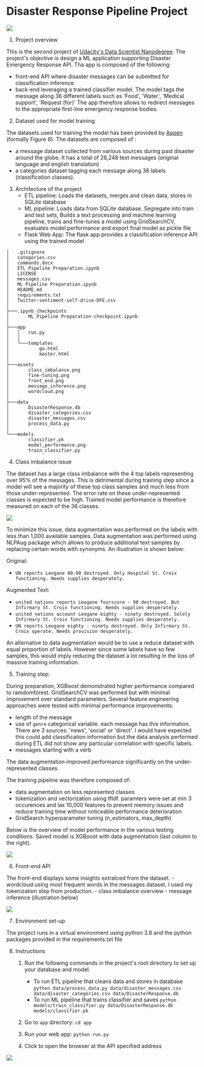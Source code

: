 # Disaster Response Pipeline Project

![](./assets/wordcloud.png)

1. Project overview

This is the second project of [Udacity's Data Scientist Nanodegree](https://www.udacity.com/course/data-scientist-nanodegree--nd025).
The project's objective is design a ML application supporting Disaster Emergency Response API. Tha app is composed of the following:
- front-end API where disaster messages can be submitted for classification inference
- back-end leveraging a trained classifier model. The model tags the message along 36 different labels such as 'Food', 'Water', 'Medical support', 'Request (for)'
The app therefore allows to redirect messages to the appropriate first-line emergency response bodies.

2. Dataset used for model training

The datasets used for training the model has been provided by [Appen](https://www.figure-eight.com/) (formally Figure 8). The datasets are composed of :
- a message dataset collected from various sources during past disaster around the globe. It has a total of 26,248 text messages (original language and english translation)
- a categories dataset tagging each message along 36 labels (classification classes).


3. Architecture of the project
    - ETL pipeline: Loads the datasets, merges and clean data, stores in SQLite database
    - ML pipeline: Loads data from SQLite database. Segregate into train and test sets, Builds a text processing and machine learning pipeline, trains and fine-tunes a model using GridSearchCV, evaluates model performance and export final model as pickle file
    - Flask Web App: The flask app provides a classification inference API using the trained model

```
│   .gitignore
│   categories.csv
│   commands.docx
│   ETL Pipeline Preparation.ipynb
│   LICENSE
│   messages.csv
│   ML Pipeline Preparation.ipynb
│   README.md
│   requirements.txt
│   Twitter-sentiment-self-drive-DFE.csv
│
├───.ipynb_checkpoints
│       ML Pipeline Preparation-checkpoint.ipynb
│
├───app
│   │   run.py
│   │
│   └───templates
│           go.html
│           master.html
│
├───assets
│       class_imbalance.png
│       fine-tuning.png
│       front_end.png
│       message_inference.png
│       wordcloud.png
│
├───data
│       DisasterResponse.db
│       disaster_categories.csv
│       disaster_messages.csv
│       process_data.py
│
└───models
        classifier.pk
        model_performance.png
        train_classifier.py
```

4. Class imbalance issue

The dataset has a large class imbalance with the 4 top labels representing over 95% of the messages. This is detrimental during training step since a model will see a majority of these top class samples and much less from those under-represented. The error rate on these under-represented classes is expected to be high. Trained model performance is therefore measured on each of the 36 classes.

![](./assets/class_imbalance.png)

To minimize this issue, data augmentation was performed on the labels with less than 1,000 available samples. Data augmentation was performed using NLPAug package which allows to produce additional text samples by replacing certain words with synonyms. An illustration is shown below:

Original:
- `UN reports Leogane 80-90 destroyed. Only Hospital St. Croix functioning. Needs supplies desperately.`

Augmented Text:
- `united nations reports Leogane fourscore - 90 destroyed. But Infirmary St. Croix functioning. Needs supplies desperately.`
- `united nations account Leogane eighty - ninety destroyed. Solely Infirmary St. Croix functioning. Needs supplies desperately.`
- `UN reports Leogane eighty - ninety destroyed. Only Infirmary St. Croix operate. Needs provision desperately.`

An alternative to data augmentation would be to use a reduce dataset with equal proportion of labels. However since some labels have so few samples, this would imply reducing the dataset a lot resulting in the loss of massive training information.


5. Training step:

During preparation, XGBoost demonstrated higher performance compared to ramdomforest. GridSearchCV was performed but with minimal improvement over standard parameters. Several feature engineering approaches were tested with minimal performance improvements:
- length of the message
- use of `genre` categorical variable. each message has this information. There are 3 sources: 'news', 'social' or 'direct'. I would have expected this could add classification information but the data analysis performed during ETL did not show any particular correlation with specific labels.
- messages starting with a verb

The data augmentation improved performance significantly on the under-represented classes.

The training pipeline was therefore composed of:
- data augmentation on less represented classes
- tokenization and vectorization using tfIdf. paramters were set at min 3 occurences and lax 10,000 features to prevent memory issues and reduce training time without noticeable performance deterioration
- GridSearch hyperparameter tuning (n_estimators, max_depth)

Below is the overview of model performance in the various testing conditions. Saved model is XGBoost with data augmentation (last column to the right).

![](./assets/fine-tuning.png)


6. Front-end API

The front-end displays some insights extratced from the dataset.
    - wordcloud using most frequent words in the messages dataset. I used my tokenization step from production.
    - class imbalance overview
    - message inference (illustration below)

![](./assets/message_inference.png)


7. Environment set-up

The project runs in a virtual environment using python 3.8 and the python packages provided in the requirements.txt file


8. Instructions
    1. Run the following commands in the project's root directory to set up your database and model.

        - To run ETL pipeline that cleans data and stores in database
            `python data/process_data.py data/disaster_messages.csv data/disaster_categories.csv data/DisasterResponse.db`
        - To run ML pipeline that trains classifier and saves
            `python models/train_classifier.py data/DisasterResponse.db models/classifier.pk`

    2. Go to `app` directory: `cd app`

    3. Run your web app: `python run.py` 

    4. Click to open the browser at the API specified address

![](./assets/front_end.png)
